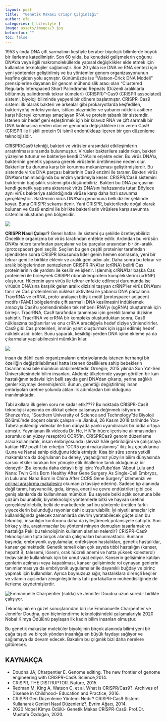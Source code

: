 ```yaml
---
layout: post
title:  "Genetik Makası Crispr Çılgınlığı"
author: efe
categories: [ Lifestyle ]
image: assets/images/3.jpg
beforetoc: ""
toc: false
---
```

1953 yılında DNA çift sarmalının keşfiyle beraber biyolojik bilimlerde büyük bir ilerleme katedilmiştir. Son 60 yılda, bu konudaki gelişmelerin çoğunu DNA’da veya ilgili makromoleküllerde yapısal değişiklikler elde etmek için kullanılan teknolojiler sağlamıştır. Son 20 yılda ise DNA ve RNA sentezi için yeni yöntemler geliştirilmiş ve bu yöntemler genom organizasyonunun keşfine giden yolu açmıştır. Günümüzde ise “Watson-Crick DNA Modeli” prensiplerine dayanan bir genom mühendislik aracı olan “Clustered Regularly Interspaced Short Palindromic Repeats (Düzenli aralıklarla bölünmüş palindromik tekrar kümeleri) (CRISPR)”-Cas9 (CRISPR associated) sistemi, biyoloji biliminde yepyeni bir dönem başlatmıştır. CRISPR-Cas9 sistemi ilk olarak bakteri ve arkealar gibi prokaryotlarda keşfedilen, bakteriyofaj enfeksiyonları, istilacı plazmidler ve yabancı nükleik asitlere karşı hücreyi korumayı amaçlayan RNA ve protein tabanlı bir sistemdir. İstenen bir hedef geni eşleştirmek için bir kılavuz RNA ve çift sarmallı bir DNA kırılmasına neden olan ve genomda değişikliklere izin veren Cas9 (CRISPR ile ilişkili protein 9) isimli endonükleazı içeren bir gen düzenleme teknolojisidir.

CRISPR/Cas9 tekniği, bakteri ve virüsler arasındaki etkileşimlerin araştırılması sırasında bulunmuştur. Virüsler bakterilere saldırırken, bakteri yüzeyine tutunur ve bakteriye kendi DNA’sını enjekte eder. Bu virüs DNA’sı, bakterinin genetik yapısına girerek virüslerin üretilmesine neden olur. Bakteriler bu duruma karşı bir korunma mekanizması geliştirmişlerdir. Bu sistemde virüs DNA parçası bakterinin Cas9 enzimi ile taranır. Bakteri virüs DNA’sını tanımladığında bu enzim yardımıyla keser. CRISPR/Cas9 sistemini bakterinin bağışıklık sistemi gibi düşünebiliriz. Bakteri bu DNA parçasının kendi genetik yapısına aktararak virüs DNA’sını hafızasında tutar. Böylece aynı virüs bakteriye saldırdığında virüse karşı daha hızlı savunma gerçekleştirir. Bakterinin virüs DNA’sını genomuna belli diziler şeklinde koyar. Buna CRISPR sekansı denir. Yani CRISPR, bakterilerde doğal olarak bulunan ve Cas9 enzimi ile birlikte bakterilerin virüslere karşı savunma sistemini oluşturan gen bölgesidir.

![](https://github.com/neokorteks/neokorteks/blob/master/assets/images/ege%20gen%C3%A71.jpg?raw=true)

**CRISPR Nasıl Çalışır?**
Genel hatları ile sistemi şu şekilde özetleyebiliriz: Öncelikle organizma bir virüs tarafından enfekte edilir. Ardından bu virüsün
DNA’sı hücre tarafından parçalanır ve bu parçalar arasından bir ön-aralık (protospacer) geni seçilir. Seçilen bu gen çeşitli
proteinler tarafından işlendikten sonra CRISPR lokusunda lider genin hemen sonrasına, yeni bir tekrar geni ile birlikte eklenir
ve aralık geni adını alır. Daha sonra bu tekrar ve aralık bölgelerinden sentezlenen CRISPR RNA’lar (crRNA) belirli Cas
proteinlerinin de yardımı ile kesilir ve işlenir. İşlenmiş crRNA’lar başka Cas proteinleri ile birleşerek CRISPR
ribonükleoprotein komplekslerini (crRNP) oluşturur. Hücrenin aynı virüs ile tekrar enfekte edilmesi durumunda ise virüsün
DNA’sına karşılık gelen aralık dizisini taşıyan crRNP’ler virüs DNA’sını tanır ve Cas proteinlerinin nükleaz aktivitesi ile
yabancı DNA parçalanır. TracrRNA ve crRNA, proto-aralayıcı bitişik motif [protospacer adjacent motifs (PAM)] bölgelerinde
çift sarmallı DNA kesilmesini indüklemek amacıyla Cas9’u yönlendirebilen tek rehberli RNA’yı (sgRNA) oluşturmak için
birleşir. TracrRNA, Cas9 tarafından tanınması için gerekli tanıma dizisine sahiptir. TracrRNA ve crRNA bir kompleks
oluşturduktan sonra, Cas9 nükleazına bağlanırlar ve onu crRNA aracılığıyla hedef diziye yönlendirirler. Cas9 gibi Cas
proteinleri, immün yanıt oluşturmak için işgal edilmiş hedef nükleik asidi böler. Bunu yaparak, kesildiği yerden DNA içine
ekleme ya da çıkarmalar yapılabilmesini mümkün kılar.

![](https://github.com/neokorteks/neokorteks/blob/master/assets/images/ege%20gen%C3%A72.png?raw=true)

insan da dâhil canlı organizmaların embriyolarında istenen herhangi bir özelliğin değiştirilebilmesi hatta istenen özelliklere
sahip bebeklerin tasarlanması bile mümkün olabilmektedir. Örneğin; 2015 yılında Sun Yat-Sen Üniversitesindeki bilim
insanları, Akdeniz ülkelerinde yaygın görülen bir kan hastalığının tedavisi için belli sayıda geni DNA’dan çıkarıp, yerine
sağlıklı genler koymayı denemişlerdir. Bunun, genetiği değiştirilmiş insan embriyoları üretme yolunda atılan ilk adımlardan
biri olduğuna inanılmaktadır.

Tabi akıllara ilk gelen soru ne kadar etik???? Bu noktada CRISPR-Cas9 teknolojisi açısında en dikkat çeken çalışmaya
değinmek istiyorum. Shenzen’de, “Southern University of Science and Technology”de Biyoloji Bölümü’nde doçent olarak
çalışan He Jiankui, 26 Kasım 2018 tarihinde You-Tube’a yüklediği videolar ile tüm dünyada yankı uyandıracak bir iddia ortaya
atmıştır. Yayınlanan ilk videoda Dr. He, HIV’in hücre içerisine alınmasından sorumlu olan yüzey reseptörü CCR5’in, CRISPRCas9
genom düzenleme aracı kullanılarak, insan embriyosunda işlevsiz hâle getirildiğini ve çalışmaya katılan HIV pozitif bir
erkeğin “CCR5 geni makaslanmış” ikiz kız çocuklarına (Luna ve Nana) sahip olduğunu iddia etmiştir. Kısa bir süre sonra
yetkili makamlarca da doğrulanan bu deney, yaşadığımız yüzyılın bilim dünyasında sarsıcı etkiler bırakan her yönüyle etik
ihlallerine tanık olduğumuz bir deneydir (Bu konuda daha detaylı bilgi için: YouTube’dan “About Lulu and Nana: Twin Girls
Born Healthy After Gene Surgery As Single-Cell Embryos, in Lulu and Nana Born in China After CCR5 Gene Surgery”
izlemenizi ve [orijinal araştırma makalesini](https://www.researchgate.net/publication/349345497) okumanızı tavsiye ederim).
Sadece tıp alanında değil tarım, hayvancılık, gıda, kimya, enerji ve çevre endüstrileri gibi çok geniş alanlarda da kullanılması
mümkün. Bu sayede belki açlık sorununa bile çözüm bulunabilir, biyoteknolojik yöntemlerle bitki ve hayvan üretimi
gerçekleştirilebilir, belki de marketlerde sırf bu yöntemle üretilen farklı yiyeceklerin bulunduğu reyonlar dahi oluşturulabilir.
İyi niyetli amaçlar için kullanıldığında gelecek zamanlarda devrim yaratabilecek güçte olan bu teknoloji, insanlığın konforunu
daha da iyileştirecek potansiyele sahiptir. Son birkaç yılda, araştırmacılar bu yöntemi minyon domuzları tasarlamak ve hastalığa
Peki bu teknolojinin kullanım alanları nelerdir? CRISPR-Cas9
teknolojisinin tıpta birçok alanda çalışmaları bulunmaktadır.
Bunların başında; embriyonik uygulamalar, enfeksiyon
hastalıkları, genetik hastalıklar, kanser gelmektedir. Genetik
temeli olan çok sayıda tıbbi hastalığın (kanser, hepatit B, talesemi,
lösemi, orak hücreli anemi ve hatta yüksek kolesterol) tedavisinde
kullanılmak için bir umut vaat ediyor. Kanserin gelişimine katılan
genlerin açılması veya kapatılması, kanser gelişiminde rol
oynayan genlerin tanımlanması ya da embriyonik uygulamalar ile
dayanıklı buğday ve pirinç yapmak için kullandılar. Ayrıca boynuzsuz sığır, hastalıklara dirençli keçiler ve vitamin açısından
zenginleştirilmiş tatlı portakalların mühendisliğinde de ilerleme kaydetmişlerdir.


![Emmanuelle Charpentier (solda) ve Jennifer Doudna uzun süredir birlikte çalışıyor.](https://github.com/neokorteks/neokorteks/blob/master/assets/images/ege%20gen%C3%A73.png?raw=true)

Teknolojinin en güzel sonuçlarından biri ise Emmanuelle Charpentier ve Jennifer Doudna, gen biçimlendirme
teknolojisindeki çalışmalarıyla 2020 Nobel Kimya Ödülünü
paylaşan ilk kadın bilim insanları olmuştur.

Bu genetik makaslar moleküler biyolojinin birçok alanında bilimi yeni bir çağa taşıdı ve birçok yönden insanlığa en
büyük faydayı sağlıyor ve sağlamaya da devam edecek. Bakalım bu çılgınlık bizi daha nerelere götürecek.

## KAYNAKÇA 
- Doudna JA, Charpentier E. Genome editing. The new frontier of genome engineering with CRISPR-Cas9. Science,2014.
- CRISPR, THE DISTRUPTOR. Nature, 2015.
- Redman M, King A, Watson C, et al. What is CRISPR/Cas9?. Archives of Disease in Childhood- Education and Practice, 2016.
- CRISPR Gen Düzenleme Yöntemi Nedir? CRISPR-Cas9 Sistemi Kullanarak Genleri Nasıl Düzenleriz?, Evrim Ağacı, 2014.
- 2020 Nobel Kimya Ödülü- Genetik Makas CRISPR-Cas9. Prof.Dr. Mustafa Özdoğan, 2020.
